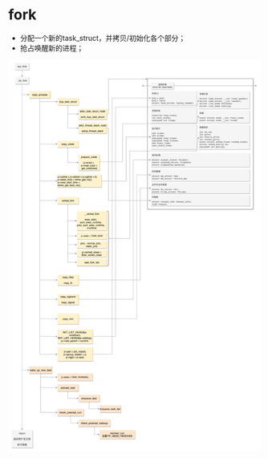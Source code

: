 # fork

- 分配一个新的task_struct，并拷贝/初始化各个部分；
- 抢占唤醒新的进程；

![image](https://github.com/ingangi/blog/blob/master/img/fork_flow.jpeg)